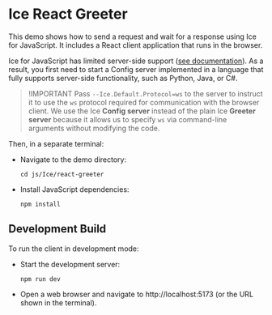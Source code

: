 # Ice React Greeter

This demo shows how to send a request and wait for a response using Ice for JavaScript. It includes a React client
application that runs in the browser.

Ice for JavaScript has limited server-side support ([see documentation][1]). As a result, you first need to start a
Config server implemented in a language that fully supports server-side functionality, such as Python, Java, or C#.

> !IMPORTANT
> Pass `--Ice.Default.Protocol=ws` to the server to instruct it to use the `ws` protocol required for communication with
> the browser client. We use the Ice **Config server** instead of the plain Ice **Greeter server** because it allows us
> to specify `ws` via command-line arguments without modifying the code.

Then, in a separate terminal:

- Navigate to the demo directory:

  ```shell
  cd js/Ice/react-greeter
  ```

- Install JavaScript dependencies:

  ```shell
  npm install
  ```

## Development Build

To run the client in development mode:

- Start the development server:

  ```shell
  npm run dev
   ```

- Open a web browser and navigate to http://localhost:5173 (or the URL shown in the terminal).

[1]: https://doc.zeroc.com/ice/3.7/language-mappings/javascript-mapping
